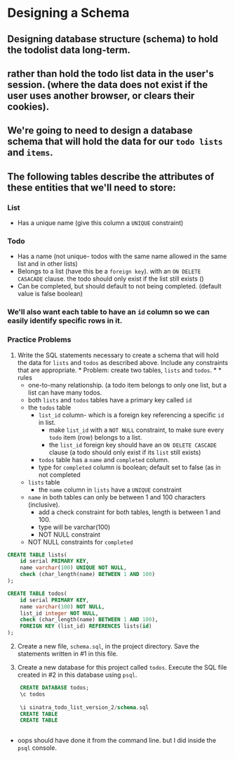# Designing a Schema

## Designing database structure (schema) to hold the todolist data long-term. 
## rather than hold the todo list data in the user's session. (where the data does not exist if the user uses another browser, or clears their cookies).

## We're going to need to design a database schema that will hold the data for our `todo lists` and `items`. 
## The following tables describe the attributes of these entities that we'll need to store:

### List
  * Has a unique name  (give this column a `UNIQUE` constraint)

### Todo
  * Has a name (not unique- todos with the same name allowed in the same list and in other lists)
  * Belongs to a list  (have this be a `foreign key`). with an `ON DELETE CASACADE` clause. the todo should only exist if the list still exists ()
  * Can be completed, but should default to not being completed. (default value is false boolean)

  
### We'll also want each table to have an `id` column so we can easily identify specific rows in it.

### Practice Problems
  1. Write the SQL statements necessary to create a schema that will hold the data for `lists` and `todos` as described above. Include any constraints that are appropriate.
    * Problem: create two tables, `lists` and `todos`. 
    * 
    * rules
      * one-to-many relationship. (a todo item belongs to only one list, but a list can have many todos.
      * both `lists` and `todos` tables have a primary key called `id`
      * the `todos` table
        * `list_id` column- which is a foreign key referencing a specific `id` in list.
          * make `list_id` with a `NOT NULL` constraint, to make sure every `todo` item (row) belongs to a list.
          * the `list_id` foreign key should have an `ON DELETE CASCADE` clause (a todo should only exist if its `list` still exists)
        * `todos` table has a `name` and `completed` column. 
        * type for `completed` column is boolean; default set to false (as in not completed 
      * `lists` table
        * the `name` column in `lists` have a `UNIQUE` constraint
      * `name` in both tables can only be between 1 and 100 characters (inclusive).
        * add a check constraint for both tables, length is between 1 and 100.
        * type will be varchar(100)
        * NOT NULL constraint
      * NOT NULL constraints for `completed`
```sql
CREATE TABLE lists(
    id serial PRIMARY KEY,
    name varchar(100) UNIQUE NOT NULL,
    check (char_length(name) BETWEEN 1 AND 100)
);

CREATE TABLE todos(
    id serial PRIMARY KEY,
    name varchar(100) NOT NULL,
    list_id integer NOT NULL,
    check (char_length(name) BETWEEN 1 AND 100),
    FOREIGN KEY (list_id) REFERENCES lists(id)
);
```

2. Create a new file, `schema.sql`, in the project directory. Save the statements written in #1 in this file.

3. Create a new database for this project called `todos`. Execute the SQL file created in #2 in this database using `psql`.
```sql
    CREATE DATABASE todos;
    \c todos
    
    \i sinatra_todo_list_version_2/schema.sql
    CREATE TABLE
    CREATE TABLE
    
```

* oops should have done it from the command line. but I did inside the `psql` console.

